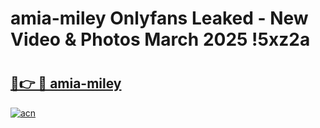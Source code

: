 # amia-miley Onlyfans Leaked - New Video & Photos March 2025 !5xz2a

# <h2><a href="https://71iasm.iuczelnia.edu.pl?title=amia-miley&ref=5xz2a">🔗👉 🔴 amia-miley</a></h2>

[![acn](https://github.com/user-attachments/assets/0f9c940e-d8b0-45ae-aac7-cd30a18b3e1c)](https://71iasm.iuczelnia.edu.pl?title=amia-miley&ref=5xz2a)

